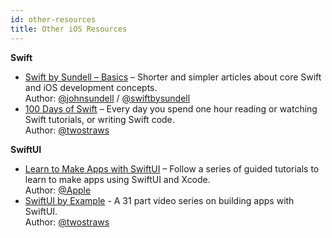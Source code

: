 ```yaml
---
id: other-resources
title: Other iOS Resources
---
```


**Swift**
* [Swift by Sundell – Basics](https://www.swiftbysundell.com/basics/) – Shorter and simpler articles about core Swift and iOS development concepts.  
Author: [@johnsundell](https://twitter.com/johnsundell) / [@swiftbysundell](https://twitter.com/swiftbysundell)
* [100 Days of Swift](https://www.hackingwithswift.com/100) – Every day you spend one hour reading or watching Swift tutorials, or writing Swift code.  
Author: [@twostraws](http://twitter.com/twostraws)

**SwiftUI**
* [Learn to Make Apps with SwiftUI](https://developer.apple.com/tutorials/swiftui/tutorials) – Follow a series of guided tutorials to learn to make apps using SwiftUI and Xcode.  
Author: [@Apple](http://twitter.com/apple)
* [SwiftUI by Example](https://www.youtube.com/playlist?list=PLuoeXyslFTubw4NtepDCis5tTqK37zT3Q) - A 31 part video series on building apps with SwiftUI.  
Author: [@twostraws](http://twitter.com/twostraws)

